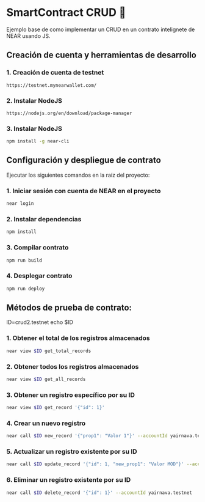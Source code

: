 # SmartContract CRUD 📖 

Ejemplo base de como implementar un CRUD en un contrato intelignete de NEAR usando JS.

## Creación de cuenta y herramientas de desarrollo

### 1. Creación de cuenta de testnet

    https://testnet.mynearwallet.com/

### 2. Instalar NodeJS

    https://nodejs.org/en/download/package-manager

### 3. Instalar NodeJS

```bash
npm install -g near-cli
```

## Configuración y despliegue de contrato

Ejecutar los siguientes comandos en la raíz del proyecto:

### 1. Iniciar sesión con cuenta de NEAR en el proyecto

```bash
near login
```

### 2. Instalar dependencias

```bash
npm install
```

### 3. Compilar contrato

```bash
npm run build
```

### 4. Desplegar contrato

```bash
npm run deploy
```

## Métodos de prueba de contrato:

ID=crud2.testnet
echo $ID

### 1. Obtener el total de los registros almacenados

```bash
near view $ID get_total_records 
```

### 2. Obtener todos los registros almacenados

```bash
near view $ID get_all_records 
```

### 3. Obtener un registro específico por su ID

```bash
near view $ID get_record '{"id": 1}'
```

### 4. Crear un nuevo registro

```bash
near call $ID new_record '{"prop1": "Valor 1"}' --accountId yairnava.testnet
```

### 5. Actualizar un registro existente por su ID

```bash
near call $ID update_record '{"id": 1, "new_prop1": "Valor MOD"}' --accountId yairnava.testnet
```

### 6. Eliminar un registro existente por su ID

```bash
near call $ID delete_record '{"id": 1}' --accountId yairnava.testnet
```